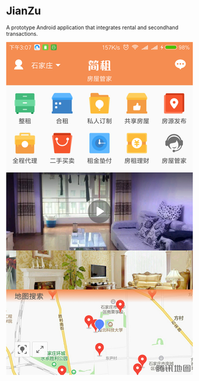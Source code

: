 # JianZu
A prototype Android application that integrates rental and secondhand transactions.


![Home Page](https://github.com/JamesZBL/JianZu/blob/github_branch/screen_shot/MainActivity.png)
